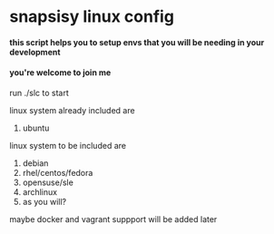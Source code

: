 # snapsisy linux config
#### this script helps you to setup envs that you will be needing in your development
#### you're welcome to join me

run ./slc to start

linux system already included are
1. ubuntu

linux system to be included are
1. debian
2. rhel/centos/fedora
3. opensuse/sle
4. archlinux
5. as you will?

maybe docker and vagrant suppport will be added later
